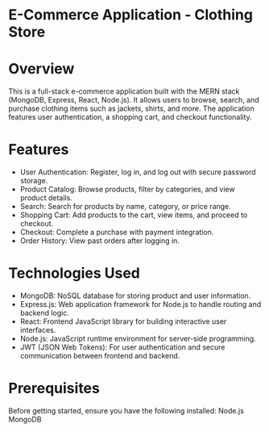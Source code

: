 # E-Commerce Application - Clothing Store

# Overview
This is a full-stack e-commerce application built with the MERN stack (MongoDB, Express, React, Node.js). It allows users to browse, search, and purchase clothing items such as jackets, shirts, and more. The application features user authentication, a shopping cart, and checkout functionality.

# Features
* User Authentication: Register, log in, and log out with secure password storage.
* Product Catalog: Browse products, filter by categories, and view product details.
* Search: Search for products by name, category, or price range.
* Shopping Cart: Add products to the cart, view items, and proceed to checkout.
* Checkout: Complete a purchase with payment integration.
* Order History: View past orders after logging in.

# Technologies Used
* MongoDB: NoSQL database for storing product and user information.
* Express.js: Web application framework for Node.js to handle routing and backend logic.
* React: Frontend JavaScript library for building interactive user interfaces.
* Node.js: JavaScript runtime environment for server-side programming.
* JWT (JSON Web Tokens): For user authentication and secure communication between frontend and backend.

# Prerequisites
Before getting started, ensure you have the following installed:
Node.js
MongoDB
